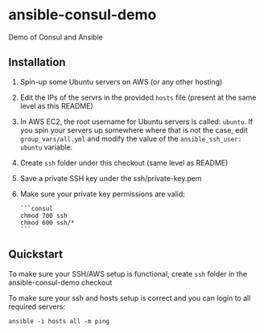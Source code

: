 # ansible-consul-demo
Demo of Consul and Ansible

## Installation

1. Spin-up some Ubuntu servers on AWS (or any other hosting)
1. Edit the IPs of the servrs in the provided `hosts` file (present at the 
same level as this README)
1. In AWS EC2, the root username for Ubuntu servers is called: `ubuntu`. If you 
spin your servers up somewhere where that is not the case, edit 
`group_vars/all.yml` and modify the value of the `ansible_ssh_user: ubuntu` variable.
1. Create `ssh` folder under this checkout (same level as README)
1. Save a private SSH key under the ssh/private-key.pem
1. Make sure your private key permissions are valid:
       
       ```consul
       chmod 700 ssh
       chmod 600 ssh/*
       ```

## Quickstart

To make sure your SSH/AWS setup is functional, create `ssh` folder in the
ansible-consul-demo checkout

To make sure your ssh and hosts setup is correct and you can login to all 
required servers:

```console
ansible -i hosts all -m ping
```